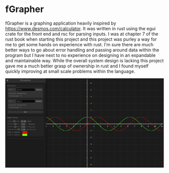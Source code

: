 # fGrapher
fGrapher is a graphing application heavily inspired by https://www.desmos.com/calculator. It was written in rust using the egui crate for the front end and rsc for parsing inputs. I was at chapter 7 of the rust book when starting this project and this project was purley a way for me to get some hands on experience with rust. I'm sure there are much better ways to go about error handling and passing around data within the program but I have next to no experience on designing in an expandable and maintainable way. While the overall system design is lacking this project gave me a much better grasp of ownership in rust and I found myself quickly improving at small scale problems within the language. 

<img src="fgimg/Screenshot (39).png" alt="Image description">
